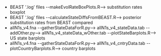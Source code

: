 - BEAST '.log' files --makeEvolRateBoxPlots.R--> substitution rates boxplot
- BEAST '.log' files --calculateStateDiffsFromBEAST.R--> posterior substitution rates from BEAST compared
- allN1s_v4.fna --gatherStateDataForR.py--> allN1s_v4_stateData.tab --addOther.py--> allN1s_v4_stateData_wOther.tab --plotStateBarplots.R--> US state barplots
- allN1s_v4.fna --gatherStateDataForR.py--> allN1s_v4_cntryData.tab --plotCountryBarplots.R--> country barplots
